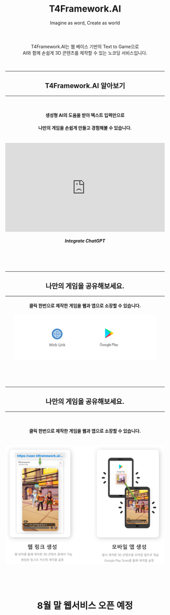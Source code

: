 ﻿---
layout: page
title: T4Framework.AI
subtitle: Imagine as word, Create as world

---
<style>
    .embed-container {
        position: relative;
        padding-bottom: 56.25%;
        height: 0;
        overflow: hidden;
        max-width: 100%;
    }

    .embed-container iframe, .embed-container object, .embed-container embed {
        position: absolute;
		top: 1%;
		down: 1%;
        left: 0%;
        width: 100%;
        height: 100%;
    }
</style>
<center>T4Framework.AI는 웹 베이스 기반의 Text to Game으로<br> AI와 함께 손쉽게 3D 콘텐츠를 제작할 수 있는 노코딩 서비스입니다.</center>

<br />
<br />
<hr />
<center><h2>T4Framework.AI 알아보기</h2></center>
<hr />

<center><br /><h4>생성형 AI의 도움을 받아 텍스트 입력만으로</h4></center>
<center><h4>나만의 게임을 손쉽게 만들고 경험해볼 수 있습니다.<br /><br /></h4></center>
<div class="embed-container"><iframe src="https://www.youtube.com/embed/q3cdVJblMxk" frameborder="0"></iframe></div>
<center><h5>Integrate ChatGPT</h5></center>

<br />
<br />
<br />
<hr />
<center><h2>나만의 게임을 공유해보세요.</h2></center>
<hr />

<center><h4>클릭 한번으로 제작한 게임을 웹과 앱으로 소장할 수 있습니다.</h4></center>
<center><img src="./img/Web_GooglePlay_Logo.png"></center>
<br />

<br />
<br />
<br />
<hr />
<center><h2>나만의 게임을 공유해보세요.</h2></center>
<hr />

<br />
<center><h4>클릭 한번으로 제작한 게임을 웹과 앱으로 소장할 수 있습니다.</h4></center>
<br /><center><img src="./img/Web_GooglePlay_Logo2.png"></center>
<br />

<br />
<br />
<br />
<center><h1>8월 말 웹서비스 오픈 예정</h1></center>
<br />
<br />
<br />
